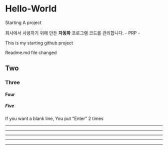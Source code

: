 # Hello-World
Starting A project

회사에서 사용하기 위해 만든 **자동화** 프로그램 코드를 관리합니다. 
    - PRP
    - 

This is my starting github project

Readme.md file changed

## Two 

### Three

#### Four

##### Five

If you want a blank line, You put "Enter" 2 times

***
---
-----
*******
* * * 
